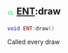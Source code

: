 ## ![client](.gitbook/assets/client.png) [ENT](./readme/ENT/README.md):draw

```lua
void ENT:draw()
```

Called every draw
